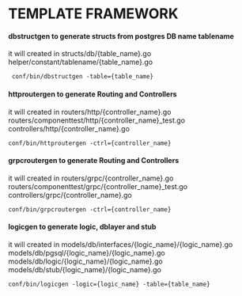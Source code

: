# TEMPLATE FRAMEWORK
#### dbstructgen to generate structs from postgres DB name tablename
it will created  in
structs/db/{table_name}.go
helper/constant/tablename/{table_name}.go

``` conf/bin/dbstructgen -table={table_name}```

#### httproutergen to generate Routing and Controllers
it will created  in
routers/http/{controller_name}.go
routers/componenttest/http/{controller_name}_test.go
controllers/http/{controller_name}.go


```conf/bin/httproutergen -ctrl={controller_name}```

#### grpcroutergen to generate Routing and Controllers
it will created  in
routers/grpc/{controller_name}.go
routers/componenttest/grpc/{controller_name}_test.go
controllers/grpc/{controller_name}.go

```conf/bin/grpcroutergen -ctrl={controller_name}```

#### logicgen to generate logic, dblayer and stub
it will created  in
models/db/interfaces/{logic_name}/{logic_name}.go
models/db/pgsql/{logic_name}/{logic_name}.go
models/db/logic/{logic_name}/{logic_name}.go
models/db/stub/{logic_name}/{logic_name}.go

```conf/bin/logicgen -logic={logic_name} -table={table_name}```